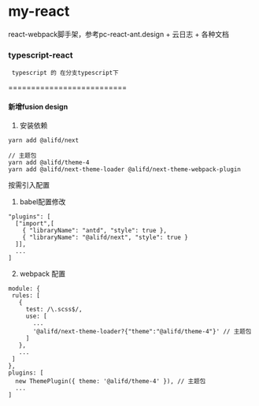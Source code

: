 # my-react
react-webpack脚手架，参考pc-react-ant.design + 云日志 + 各种文档
### typescript-react
```text
 typescript 的 在分支typescript下
```

==========================

#### 新增fusion design 
1. 安装依赖
```
yarn add @alifd/next 

// 主题包
yarn add @alifd/theme-4
yarn add @alifd/next-theme-loader @alifd/next-theme-webpack-plugin

```
按需引入配置
1. babel配置修改
```
"plugins": [
  ["import",[
    { "libraryName": "antd", "style": true },
    { "libraryName": "@alifd/next", "style": true }
  ]],
  ...
]
```
2. webpack 配置
```
module: {
 rules: [
   {
     test: /\.scss$/,
     use: [
       ...
       '@alifd/next-theme-loader?{"theme":"@alifd/theme-4"}' // 主题包
     ]
   },
   ...
 ]
},
plugins: [
  new ThemePlugin({ theme: '@alifd/theme-4' }), // 主题包
  ...
]

```

